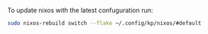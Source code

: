To update nixos with the latest confuguration run:

```sh
sudo nixos-rebuild switch --flake ~/.config/kp/nixos/#default
```